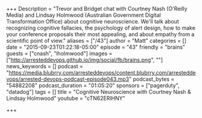 +++
Description = "Trevor and Bridget chat with Courtney Nash (O'Reilly Media) and Lindsay Holmwood (Australian Government Digital Transformation Office) about cognitive neuroscience. We'll talk about recognizing cognitive fallacies, the psychology of alert design, how to make your conference proposals their most appealing, and about empathy from a scientific point of view."
aliases = ["/43"]
author = "Matt"
categories = []
date = "2015-09-23T01:22:18-05:00"
episode = "43"
friendly = "brains"
guests = ["cnash", "lholmwood"]
images = ["http://arresteddevops.github.io/img/social/fb/brains.png", ""]
news_keywords = []
podcast = "https://media.blubrry.com/arresteddevops/content.blubrry.com/arresteddevops/arrested-devops-podcast-episode043.mp3"
podcast_bytes = "54882208"
podcast_duration = "01:05:20"
sponsors = ["pagerduty", "datadog"]
tags = []
title = "Cognitive Neuroscience with Courtney Nash & Lindsay Holmwood"
youtube = "cTN62ERlHNY"

+++
